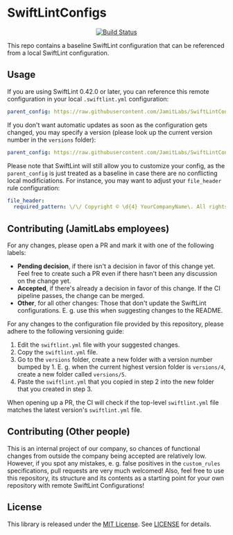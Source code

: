 # SwiftLintConfigs

<p align="center">
    <a href="https://app.bitrise.io/app/a356826311a2ce54">
        <img src="https://app.bitrise.io/app/a356826311a2ce54/status.svg?token=59y8Ng_N8FGVnYcqmsk0Fw&branch=stable"
             alt="Build Status">
    </a>
</p>

This repo contains a baseline SwiftLint configuration that can be referenced from a local SwiftLint configuration.

## Usage

If you are using SwiftLint 0.42.0 or later, you can reference this remote configuration in your local `.swiftlint.yml` configuration:

```yaml
parent_config: https://raw.githubusercontent.com/JamitLabs/SwiftLintConfigs/stable/swiftlint.yml
```

If you don't want automatic updates as soon as the configuration gets changed, you may specify a version (please look up the current version number in the `versions` folder):

```yaml
parent_config: https://raw.githubusercontent.com/JamitLabs/SwiftLintConfigs/stable/versions/1/swiftlint.yml
```

Please note that SwiftLint will still allow you to customize your config, as the `parent_config` is just treated as a baseline in case there are no conflicting local modificiations. For instance, you may want to adjust your `file_header` rule configuration:

```yaml
file_header:
  required_pattern: \/\/ Copyright © \d{4} YourCompanyName\. All rights reserved\.
```

## Contributing (JamitLabs employees)

For any changes, please open a PR and mark it with one of the following labels:

- **Pending decision**, if there isn't a decision in favor of this change yet. Feel free to create such a PR even if there hasn't been any discussion on the change yet.
- **Accepted**, if there's already a decision in favor of this change. If the CI pipeline passes, the change can be merged.
- **Other**, for all other changes: Those that don't update the SwiftLint configurations. E. g. use this when suggesting changes to the README.

For any changes to the configuration file provided by this repository, please adhere to the following versioning guide:

1. Edit the `swiftlint.yml` file with your suggested changes.
2. Copy the `swiftlint.yml` file.
3. Go to the `versions` folder, create a new folder with a version number bumped by 1. E. g. when the current highest version folder is `versions/4`, create a new folder called `versions/5`.
4. Paste the `swiftlint.yml` that you copied in step 2 into the new folder that you created in step 3.

When opening up a PR, the CI will check if the top-level `swiftlint.yml` file matches the latest version's `swiftlint.yml` file.

## Contributing (Other people)

This is an internal project of our company, so chances of functional changes from outside the company being accepted are relatively low. However, if you spot any mistakes, e. g. false positives in the `custom_rules` specifications, pull requests are very much welcomed! Also, feel free to use this repository, its structure and its contents as a starting point for your own repository with remote SwiftLint Configurations!

## License
This library is released under the [MIT License](http://opensource.org/licenses/MIT). See [LICENSE](https://github.com/JamitLabs/SwiftLintConfigs/blob/stable/LICENSE) for details.
